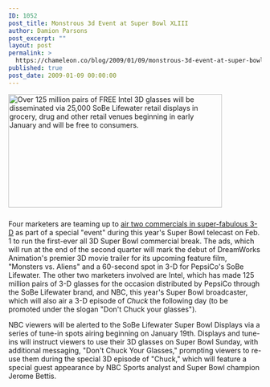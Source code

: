 ```yaml
---
ID: 1052
post_title: Monstrous 3d Event at Super Bowl XLIII
author: Damion Parsons
post_excerpt: ""
layout: post
permalink: >
  https://chameleon.co/blog/2009/01/09/monstrous-3d-event-at-super-bowl-xliii/
published: true
post_date: 2009-01-09 00:00:00
---
```

<img class="size-full wp-image-781 alignleft" style="padding-right: 10px; padding-bottom: 10px;" title="Intel 3d Glasses for Super Bowl XLIII" src="https://takemetoyourleader.com/wp-content/uploads/2009/01/intel-3d-glasses-for-super-bowl-xliii.jpg" alt="Over 125 million pairs of FREE Intel 3D glasses will be disseminated via 25,000 SoBe Lifewater retail displays in grocery, drug and other retail venues beginning in early January and will be free to consumers." width="425" height="226" />

Four marketers are teaming up to <a title="DreamWorks' &quot;Monsters vs. Aliens,&quot; PepsiCo's SoBe Lifewater, Intel and NBC Create 'Monstrous' 3D Super Bowl Event" href="https://www.intel.com/pressroom/archive/releases/20090105corp_a.htm?cid=rss-90004-c1-222686" target="_blank" rel="noopener noreferrer">air two commercials in super-fabulous 3-D</a> as part of a special "event" during this year's Super Bowl telecast on Feb. 1 to run the <span class="myst.item.description">first-ever all 3D Super Bowl commercial break.</span> The ads, which will run at the end of the second quarter will <span class="myst.item.description">mark the debut of DreamWorks Animation's premier 3D movie trailer for its upcoming feature film, "Monsters vs. Aliens" </span> and a 60-second spot in 3-D for PepsiCo's SoBe Lifewater. The other two marketers involved are Intel, which has made 125 million pairs of 3-D glasses for the occasion distributed by PepsiCo through the SoBe Lifewater brand, and NBC, this year's Super Bowl broadcaster, which will also air a 3-D episode of <em>Chuck</em> the following day (to be promoted under the slogan "Don't Chuck your glasses").

NBC viewers will be alerted to the SoBe Lifewater Super Bowl Displays via a series of tune-in spots airing beginning on January 19th. Displays and tune-ins will instruct viewers to use their 3D glasses on Super Bowl Sunday, with additional messaging, "Don't Chuck Your Glasses," prompting viewers to re-use them during the special 3D episode of "Chuck," which will feature a special guest appearance by NBC Sports analyst and Super Bowl champion Jerome Bettis.